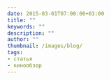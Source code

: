 ```yaml
---
date: 2015-03-01T07:00:00+03:00
title: ""
keywords: ""
description: ""
author: ""
thumbnail: /images/blog/
tags:
- статья
- кинообзор
---
```

